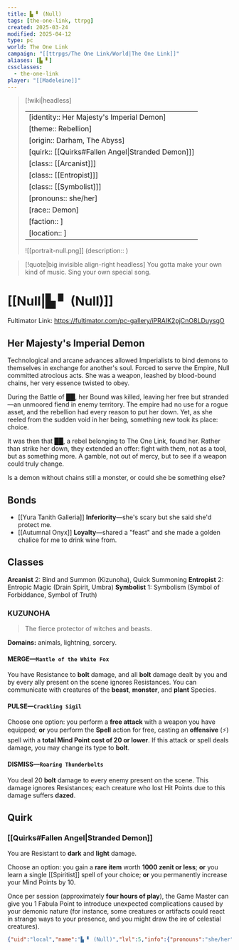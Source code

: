```yaml
---
title: ▙ ▘ (Null)
tags: [the-one-link, ttrpg]
created: 2025-03-24
modified: 2025-04-12
type: pc
world: The One Link
campaign: "[[ttrpgs/The One Link/World|The One Link]]"
aliases: [▙ ▘]
cssclasses:
  - the-one-link
player: "[[Madeleine]]"
---
```


> [!wiki|headless]
>
> |               |
> | ------------- |
> | [identity:: Her Majesty's Imperial Demon] |
> | [theme:: Rebellion] |
> | [origin:: Darham, The Abyss] |
> | [quirk:: [[Quirks#Fallen Angel\|Stranded Demon]]] |
> | [class:: [[Arcanist]]] |
> | [class:: [[Entropist]]] |
> | [class:: [[Symbolist]]] |
> | [pronouns:: she/her] |
> | [race:: Demon] |
> | [faction:: ] |
> | [location:: ] |
>
> ![[portrait-null.png]]
> (description:: )

> [!quote|big invisible align-right headless]
> You gotta make your own kind of music.
> Sing your own special song.

# [[Null|▙ ▘ (Null)]]

Fultimator Link: https://fultimator.com/pc-gallery/iPRAIK2pjCnO8LDuysgO

## Her Majesty's Imperial Demon

Technological and arcane advances allowed Imperialists to bind demons to themselves in exchange for another's soul. Forced to serve the Empire, Null committed atrocious acts. She was a weapon, leashed by blood-bound chains, her very essence twisted to obey.

During the Battle of ██, her Bound was killed, leaving her free but stranded—an unmoored fiend in enemy territory. The empire had no use for a rogue asset, and the rebellion had every reason to put her down. Yet, as she reeled from the sudden void in her being, something new took its place: choice.

It was then that ██, a rebel belonging to The One Link, found her. Rather than strike her down, they extended an offer: fight with them, not as a tool, but as something more. A gamble, not out of mercy, but to see if a weapon could truly change.

Is a demon without chains still a monster, or could she be something else?

## Bonds

- [[Yura Tanith Galleria]] **Inferiority**—she's scary but she said she'd protect me.
- [[Autumnal Onyx]] **Loyalty**—shared a "feast" and she made a golden chalice for me to drink wine from.

## Classes

**Arcanist** 2: Bind and Summon (Kizunoha), Quick Summoning
**Entropist** 2: Entropic Magic (Drain Spirit, Umbra)
**Symbolist** 1: Symbolism (Symbol of Forbiddance, Symbol of Truth)

### KUZUNOHA

> The fierce protector of witches and beasts.

**Domains:** animals, lightning, sorcery.

#### MERGE—`Mantle of the White Fox`

You have Resistance to **bolt** damage, and all **bolt** damage dealt by you and by every ally present on the scene ignores Resistances.
You can communicate with creatures of the **beast**, **monster**, and **plant** Species.

#### PULSE—`Crackling Sigil`

Choose one option: you perform a **free attack** with a weapon you have equipped; **or** you perform the **Spell** action for free, casting an **offensive** (⚡️) spell with a **total Mind Point cost of 20 or lower**. If this attack or spell deals damage, you may change its type to **bolt**.

#### DISMISS—`Roaring Thunderbolts`

You deal 20 **bolt** damage to every enemy present on the scene. This damage ignores Resistances; each creature who lost Hit Points due to this damage suffers **dazed**.

## Quirk

### [[Quirks#Fallen Angel|Stranded Demon]]

You are Resistant to **dark** and **light** damage.

Choose an option: you gain a **rare item** worth **1000 zenit or less**; **or** you learn a single [[Spiritist]] spell of your choice; **or** you permanently increase your Mind Points by 10.

Once per session (approximately **four hours of play**), the Game Master can give you 1 Fabula Point to introduce unexpected complications caused by your demonic nature (for instance, some creatures or artifacts could react in strange ways to your presence, and you might draw the ire of celestial creatures).

```json
{"uid":"local","name":"▙ ▘ (Null)","lvl":5,"info":{"pronouns":"she/her","identity":"Her Majesty's Imperial Demon","theme":"Rebellion","origin":"Darham (Summoned)","bonds":[{"name":"Tanith","admiration":false,"loyality":false,"affection":false,"inferiority":true,"mistrust":false,"hatred":false},{"name":"Autumnal Onyx","admiration":false,"loyality":true,"affection":false,"inferiority":false,"mistrust":false,"hatred":false}],"description":"","fabulapoints":3,"exp":0,"zenit":160,"imgurl":"https://static1.personalitydatabase.net/2/pdb-images-prod/b9ffdd95/profile_images/be6feb8afd8a4c85a142a83f6d862566.png"},"attributes":{"dexterity":8,"insight":8,"might":6,"willpower":10},"stats":{"hp":{"max":35,"current":35},"mp":{"max":65,"current":65},"ip":{"max":8,"current":8}},"statuses":{"slow":false,"dazed":false,"enraged":false,"weak":false,"shaken":false,"poisoned":false,"dexUp":false,"insUp":false,"migUp":false,"wlpUp":false},"classes":[{"name":"Arcanist-Rework","lvl":2,"benefits":{"hpplus":0,"mpplus":5,"ipplus":0,"isCustomBenefit":false,"martials":{"armor":false,"shields":false,"melee":false,"ranged":false},"rituals":{"ritualism":false},"spellClasses":["arcanist-rework"]},"skills":[{"skillName":"Arcane Regeneration","currentLvl":0,"maxLvl":6,"description":"After you **willingly dismiss** an Arcanum you are **merged** with, if you are in **Crisis**, you may have yourself and every ally present on the scene recover 【**SL × 5**】 Hit Points.","specialSkill":""},{"skillName":"Bind and Summon","currentLvl":1,"maxLvl":1,"description":"You may **bind** Arcana to your soul and **summon** them later. When you encounter a new Arcanum, the Game Master will reveal what you must do in order to bind them.\nYou may use an action and spend 30 Mind Points to **summon** the power of one of the Arcana you have previously bound (see next page).\nIf you take this Skill at character creation, you begin play with one Arcanum bound to you (you may **choose it** from the sample Arcana or **create it** with your group). Any further Arcana must be obtained through exploration and story progression.","specialSkill":""},{"skillName":"Phantom Strength","currentLvl":0,"maxLvl":6,"description":"When you perform a **pulse**, before resolving its effects, you may choose to have all damage you deal ignore Affinities until the end of this turn. If you do, the next time you deal damage before the end of this turn, you deal 【**SL + 4**】 extra damage.","specialSkill":""},{"skillName":"Quick Summoning","currentLvl":1,"maxLvl":2,"description":"When you **summon** an Arcanum on your turn during a conflict, choose up to two options: reduce its MP cost by 【**SL × 5**】 ; **and/or** after you summon the Arcanum, if you are **merged** with it, immediately perform its **pulse**. If you choose at least one option, you **cannot willingly dismiss** that Arcanum until the start of your next turn; if you choose both options, that Arcanum's **dismiss** effect will not be available for this summoning.","specialSkill":""},{"skillName":"Ritual Arcanism","currentLvl":0,"maxLvl":1,"description":"You may perform Rituals of the **Arcanism** discipline, as long as their effects fall within the **domains** of one or more Arcana you have bound (see next pages).\n\nArcanism Rituals use 【**WLP + WLP**】 for the Magic Check.","specialSkill":"Ritual Arcanism"}],"heroic":{"name":"","description":""},"spells":[{"spellType":"arcanist-rework","name":"Kizunoha","domain":"animals, lightning, sorcery","description":"The fierce protector of witches and beasts.","domainDesc":"","merge":"Mantle of the White Fox","mergeDesc":"You have Resistance to **bolt** damage, and all **bolt** damage dealt by you and by every ally present on the scene ignores Resistances.\nYou can communicate with creatures of the **beast**, **monster**, and **plant** Species.","pulse":"Crackling Sigil","pulseDesc":"Choose one option: you perform a **free attack** with a weapon you have equipped; **or** you perform the **Spell** action for free, casting an **offensive** (⚡️) spell with a **total Mind Point cost of 20 or lower**. If this attack or spell deals damage, you may change its type to **bolt**.","dismiss":"Roaring Thunderbolts","dismissDesc":"You deal 20 **bolt** damage to every enemy present on the scene. This damage ignores Resistances; each creature who lost Hit Points due to this damage suffers **dazed**.","showInPlayerSheet":true,"index":0}],"isHomebrew":false},{"name":"Entropist","lvl":2,"benefits":{"hpplus":0,"mpplus":5,"ipplus":0,"isCustomBenefit":false,"martials":{"armor":false,"shields":false,"melee":false,"ranged":false},"rituals":{"ritualism":true},"spellClasses":["default","gamble"]},"skills":[{"skillName":"Absorb MP","currentLvl":0,"maxLvl":5,"description":"AbsorbMP_desc","specialSkill":""},{"skillName":"Entropic Magic","currentLvl":2,"maxLvl":10,"description":"EntropicMagic_desc","specialSkill":""},{"skillName":"Lucky Seven","currentLvl":0,"maxLvl":1,"description":"LuckySeven_desc","specialSkill":""},{"skillName":"Ritual Entropism","currentLvl":0,"maxLvl":1,"description":"RitualEntropism_desc","specialSkill":"Ritual Entropism"},{"skillName":"Stolen Time","currentLvl":0,"maxLvl":4,"description":"StolenTime_desc","specialSkill":""}],"heroic":{"name":"","description":""},"spells":[{"spellType":"default","name":"Drain Spirit","mp":5,"maxTargets":1,"targetDesc":"One creature","duration":"Instantaneous","description":"You consume a creature's psyche. The target loses【**HR + 20**】Mind Points. Then, you recover an amount of Mind Points equal to half the Mind Points loss they suffered (if the loss was reduced to 0 in some way, you recover none).","isOffensive":true,"attr1":"insight","attr2":"will","isMagisphere":false,"showInPlayerSheet":true,"index":0},{"spellType":"default","name":"Omega","mp":15,"maxTargets":1,"targetDesc":"One creature","duration":"Instantaneous","description":"You invoke doom on your foe, turning strength into frailty. The target loses an amount of Hit Points equal to【**20 + half the target's level**】.","isOffensive":true,"attr1":"insight","attr2":"will","isMagisphere":false,"showInPlayerSheet":true,"index":1}],"isHomebrew":false},{"name":"Symbolist","lvl":1,"benefits":{"hpplus":0,"mpplus":0,"ipplus":2,"isCustomBenefit":false,"martials":{"armor":false,"shields":false,"melee":false,"ranged":false},"rituals":{"ritualism":false},"spellClasses":["symbol"]},"skills":[{"skillName":"Magic Symbols","currentLvl":0,"maxLvl":3,"description":"MagicSymbols_desc","specialSkill":""},{"skillName":"Mirage","currentLvl":0,"maxLvl":1,"description":"Mirage_desc","specialSkill":""},{"skillName":"Personal Touch","currentLvl":0,"maxLvl":5,"description":"PersonalTouch_desc","specialSkill":""},{"skillName":"Symbolic Connection","currentLvl":0,"maxLvl":1,"description":"SymbolicConnection_desc","specialSkill":""},{"skillName":"Symbolism","currentLvl":1,"maxLvl":10,"description":"Symbolism_desc","specialSkill":""}],"heroic":{"name":"","description":""},"spells":[{"spellType":"symbol","showInPlayerSheet":true,"symbols":[{"name":"symbol_forbiddance","effect":"symbol_forbiddance_desc","customName":""},{"name":"symbol_truth","effect":"symbol_truth_desc","customName":""}],"index":0}],"isHomebrew":false}],"weapons":[{"base":{"category":"Arcane","name":"Staff","cost":100,"att1":"will","att2":"will","prec":0,"damage":6,"type":"physical","hands":2,"melee":true,"martial":false},"name":"Firefly Rod","category":"Arcane","melee":true,"ranged":false,"type":"light","hands":1,"att1":"will","att2":"will","martial":false,"damageBonus":false,"damageReworkBonus":false,"precBonus":false,"rework":false,"quality":"","qualityCost":0,"totalBonus":0,"selectedQuality":"","cost":200,"damage":2,"prec":0,"damageModifier":0,"precModifier":0,"defModifier":0,"mDefModifier":0,"isEquipped":true}],"armor":[{"base":{"category":"Armor","name":"Sage Robe","cost":200,"def":1,"mdef":2,"armor":true,"martial":false,"init":-2},"name":"Sage Robe","quality":"","martial":false,"qualityCost":0,"selectedQuality":"","init":-2,"rework":false,"isEquipped":true,"cost":200,"category":"Armor","def":1,"mdef":2,"defModifier":0,"mDefModifier":0,"initModifier":2,"magicModifier":0,"precModifier":0,"damageMeleeModifier":0,"damageRangedModifier":0}],"notes":[{"name":"Her Majesty's Imperial Demon","description":"Technological and arcane advances allowed Imperialists to bind demons to themselves in exchange for another's soul. Forced to serve the Empire, Null committed atrocious acts. She was a weapon, leashed by blood-bound chains, her very essence twisted to obey.\n\nDuring the Battle of ████, her Bound was killed, leaving her free but stranded—an unmoored fiend in enemy territory. The empire had no use for a rogue asset, and the rebellion had every reason to put her down. Yet, as she reeled from the sudden void in her being, something new took its place: choice.\n\nIt was then that ████, a rebel belonging to The One Link, found her. Rather than strike her down, they extended an offer: fight with them, not as a tool, but as something more. A gamble, not out of mercy, but to see if a weapon could truly change.\n\nIs a demon without chains still a monster, or could she be something else?","clocks":[]}],"modifiers":{"hp":0,"mp":0,"ip":0,"def":0,"mdef":0,"init":0,"meleePrec":0,"rangedPrec":0,"magicPrec":0},"id":1,"quirk":{"name":"Stranded Demon","effect":"You are Resistant to **dark** and **light** damage.\nChoose an option: you gain a **rare item** worth **1000 zenit or less**; **or** you learn a single **Spiritist** spell of your choice; **or** you permanently increase your Mind Points by 10.\nOnce per session (approximately **four hours of play**), the Game Master can give you 1 Fabula Point to introduce unexpected complications caused by your demonic nature (for instance, some creatures or artifacts could react in strange ways to your presence, and you might draw the ire of celestial creatures).\n","description":"Can a weapon change?"},"affinities":{"light":"rs","dark":"rs"},"shields":[{"base":{"category":"Shield","name":"Bronze Shield","cost":100,"def":2,"mdef":0,"martial":false,"init":0},"name":"Abyssal Chains","quality":"When you **summon** an Arcanum on your turn during a conflict, up to two creatures you can see suffer **dazed**.","martial":false,"qualityCost":"800","selectedQuality":"","init":0,"rework":false,"isEquipped":true,"cost":900,"category":"Shield","def":2,"mdef":0,"defModifier":0,"mDefModifier":0,"initModifier":0,"magicModifier":0,"precModifier":0,"damageMeleeModifier":0,"damageRangedModifier":0}],"dataType":"pc"}
```
